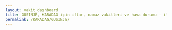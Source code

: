 ```yaml
---
layout: vakit_dashboard
title: GUSINJE, KARADAG için iftar, namaz vakitleri ve hava durumu - ilçe/eyalet seç
permalink: /KARADAG/GUSINJE/
---
```


<script type="text/javascript">
  var GLOBAL_COUNTRY = 'KARADAG';
  var GLOBAL_CITY = 'GUSINJE';
  var GLOBAL_STATE = '';
  var lat = 72;
  var lon = 21;
</script>
